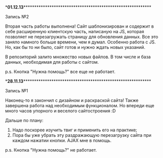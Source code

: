 \***01.12.13*************************************************************

Запись №2

  Вторая часть работы выполнена! Сайт шаблонизирован и содержит в себе
расширенную клиентскую часть, написаную на JS, которая позволяет не 
перезагружать страницу для обновления данных. Все это заняло намного
больше времени, чем я думал. Особенно работа с JS. Но, как бы то ни было,
сайт готов и нужно ждать новых указаний.

  В репозиторий залито множество новых файлов. В том числе и база данных,
необходимая для работы с сайтом.

p.s. Кнопка "Нужна помощь?" все еще не работает.

\***28.11.13*************************************************************

Запись №1

  Наконец-то я закончил с дизайном и раскраской сайта! Также завершена
работа над необходимым функционалом. Но впереди еще много часов упорного
и веселого сайтостроения :D </p>
  Дальше по плану:<br/>
  1) Надо поскорее изучить твиг и применить его на практике; <br/>
  2) Пора бы уже убрать эту раздражающую перезагрузку сайта при каждом
    нажатии кнопки. AJAX мне в помощь.
    
p.s. Кнопка "Нужна помощь?" не работает.

